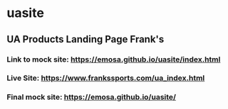# uasite
## UA Products Landing Page Frank's

### Link to mock site: https://emosa.github.io/uasite/index.html
### Live Site: https://www.frankssports.com/ua_index.html
### Final mock site: https://emosa.github.io/uasite/

